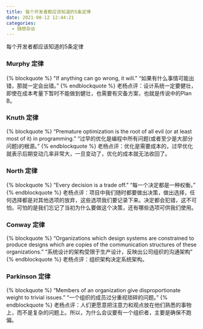 ```yaml
---
title: 每个开发者都应该知道的5条定律
date: 2021-08-12 12:44:21
categories:
  - 随想杂谈
---
```


每个开发者都应该知道的5条定律
<!--more-->
### Murphy 定律
{% blockquote %}
"If anything can go wrong, it will."
“如果有什么事情可能出错，那就一定会出错。”
{% endblockquote %}
老杨点评：设计系统一定要健壮，即使在成本考量下暂时不能做到健壮，也需要有灾备方案，也就是传说中的Plan B。

### Knuth 定律
{% blockquote %}
“Premature optimization is the root of all evil (or at least most of it) in programming.”
“过早的优化是编程中所有问题(或者至少是大部分问题)的根源。”
{% endblockquote %}
老杨点评：优化是需要成本的，过早优化就表示后期变动几率非常大，一旦变动了，优化的成本就无法收回了。

### North 定律
{% blockquote %}
“Every decision is a trade off.”
“每一个决定都是一种权衡。”
{% endblockquote %}
老杨点评：项目中我们随时都要做出决策，做出选择，任何选择都是对其他选项的放弃，这些选项我们要记录下来。决定都会犯错，这不可怕，可怕的是我们忘记了当初为什么要做这个决策，还有哪些选项可供我们使用。

### Conway 定律
{% blockquote %}
“Organizations which design systems are constrained to produce designs which are copies of the communication structures of these organizations.”
“系统设计的架构受限于生产设计，反映出公司组织的沟通架构”
{% endblockquote %}
老杨点评：组织架构决定系统架构。

### Parkinson 定律
{% blockquote %}
“Members of an organization give disproportionate weight to trivial issues.”
“一个组织的成员过分重视琐碎的问题。”
{% endblockquote %}
老杨点评：人们更愿意把注意力和观点放在他们熟悉的事物上，而不是复杂的问题上。所以，为什么会议要有一个组织者，主要是确保不跑偏。